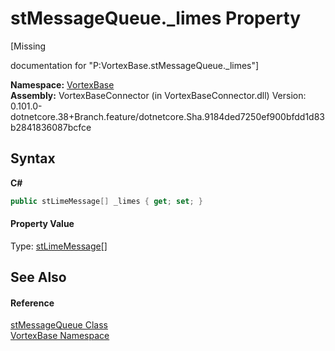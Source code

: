 # stMessageQueue._limes Property 
 

\[Missing <summary> documentation for "P:VortexBase.stMessageQueue._limes"\]

**Namespace:**&nbsp;<a href="N_VortexBase.md">VortexBase</a><br />**Assembly:**&nbsp;VortexBaseConnector (in VortexBaseConnector.dll) Version: 0.101.0-dotnetcore.38+Branch.feature/dotnetcore.Sha.9184ded7250ef900bfdd1d83b2841836087bcfce

## Syntax

**C#**<br />
``` C#
public stLimeMessage[] _limes { get; set; }
```


#### Property Value
Type: <a href="T_VortexBase_stLimeMessage.md">stLimeMessage</a>[]

## See Also


#### Reference
<a href="T_VortexBase_stMessageQueue.md">stMessageQueue Class</a><br /><a href="N_VortexBase.md">VortexBase Namespace</a><br />